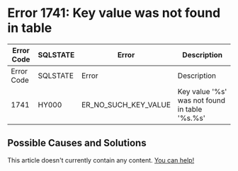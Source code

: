 
# Error 1741: Key value was not found in table


| Error Code | SQLSTATE | Error | Description |
| --- | --- | --- | --- |
| Error Code | SQLSTATE | Error | Description |
| 1741 | HY000 | ER_NO_SUCH_KEY_VALUE | Key value '%s' was not found in table '%s.%s' |




## Possible Causes and Solutions


This article doesn't currently contain any content. [You can help!](/en/writing-and-editing-knowledge-base-articles/)

